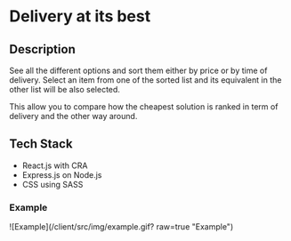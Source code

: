 # Delivery at its best 

## Description

See all the different options and sort them either by price or by time of delivery.
Select an item from one of the sorted list and its equivalent in the other list will be also selected.

This allow you to compare how the cheapest solution is ranked in term of delivery and the other way around.

## Tech Stack

* React.js with CRA 
* Express.js on Node.js
* CSS using SASS

### Example
![Example](/client/src/img/example.gif? raw=true "Example")